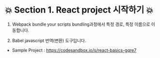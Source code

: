 # :collision: Section 1. React project 시작하기 :collision:

1. Webpack
bundle your scripts
bundling과정에서 특정 경로, 특정 이름으로 이동합니다.

2. Babel
javascript 번역(변환) 도구입니다.

* Sample Project : https://codesandbox.io/s/react-basics-gqre7
